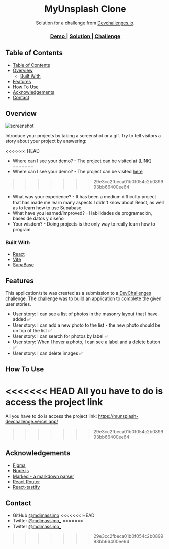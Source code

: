 <h1 align="center">MyUnsplash Clone</h1>

<div align="center">
   Solution for a challenge from  <a href="http://devchallenges.io" target="_blank">Devchallenges.io</a>.
</div>

<div align="center">
  <h3>
    <a href="https://munsplash-devchallenge.vercel.app/">
      Demo
    </a>
    <span> | </span>
    <a href="https://github.com/mdimassimo/myUnsplash-devChallenge">
      Solution
    </a>
    <span> | </span>
    <a href="https://devchallenges.io/challenges/rYyhwJAxMfES5jNQ9YsP">
      Challenge
    </a>
  </h3>
</div>

<!-- TABLE OF CONTENTS -->

## Table of Contents

- [Table of Contents](#table-of-contents)
- [Overview](#overview)
  - [Built With](#built-with)
- [Features](#features)
- [How To Use](#how-to-use)
- [Acknowledgements](#acknowledgements)
- [Contact](#contact)

<!-- OVERVIEW -->

## Overview

![screenshot](https://i.imgur.com/NJ2mx3W.png)

Introduce your projects by taking a screenshot or a gif. Try to tell visitors a story about your project by answering:

<<<<<<< HEAD
- Where can I see your demo?  - The project can be visited at [LINK]
=======
- Where can I see your demo?  - The project can be visited [here](https://munsplash-devchallenge.vercel.app/)
>>>>>>> 29e3cc2fbeca01b0f054c2b089993bb66400ee64
- What was your experience? - It has been a medium difficulty project that has made me learn many aspects I didn't know about React, as well as to learn how to use Supabase.
- What have you learned/improved? - Habilidades de programación, bases de datos y diseño
- Your wisdom? - Doing projects is the only way to really learn how to program.

### Built With

<!-- This section should list any major frameworks that you built your project using. Here are a few examples.-->

- [React](https://reactjs.org/)
- [Vite](https://vitejs.dev/)
- [SupaBase](https://supabase.com/)

## Features

<!-- List the features of your application or follow the template. Don't share the figma file here :) -->

This application/site was created as a submission to a [DevChallenges](https://devchallenges.io/challenges) challenge. The [challenge](https://devchallenges.io/challenges/rYyhwJAxMfES5jNQ9YsP) was to build an application to complete the given user stories.

- User story: I can see a list of photos in the masonry layout that I have added ✅
- User story: I can add a new photo to the list - the new photo should be on top of the list ✅
- User story: I can search for photos by label ✅
- User story: When I hover a photo, I can see a label and a delete button ✅
- User story: I can delete images ✅

## How To Use

<!-- Example: -->

<<<<<<< HEAD
All you have to do is access the project link
=======
All you have to do is access the project link: https://munsplash-devchallenge.vercel.app/
>>>>>>> 29e3cc2fbeca01b0f054c2b089993bb66400ee64

## Acknowledgements

<!-- This section should list any articles or add-ons/plugins that helps you to complete the project. This is optional but it will help you in the future. For example: -->

- [Figma](https://www.figma.com/)
- [Node.js](https://nodejs.org/)
- [Marked - a markdown parser](https://github.com/chjj/marked)
- [React Router](https://reactrouter.com/en/main)
- [React-tastify](https://fkhadra.github.io/react-toastify/introduction/)

## Contact

- GitHub [@mdimassimo](https://github.com/mdimassimo)
<<<<<<< HEAD
- Twitter [@mdimassimo_](https://twitter.com/mdimassimo_)
=======
- Twitter [@mdimassimo_](https://twitter.com/mdimassimo_)
>>>>>>> 29e3cc2fbeca01b0f054c2b089993bb66400ee64

